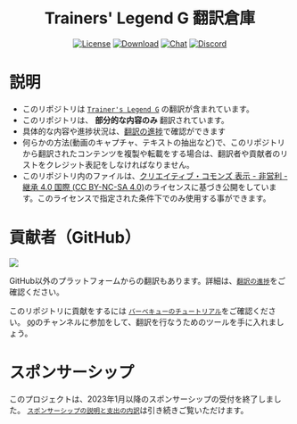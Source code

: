 <div align="center">

# Trainers' Legend G 翻訳倉庫

[![License](https://mirrors.creativecommons.org/presskit/buttons/88x31/svg/by-nc-sa.svg)](https://creativecommons.org/licenses/by-nc-sa/4.0/deed.zh)
[![Download](https://img.shields.io/github/v/release/MinamiChiwa/umamusume-localify-zh-CN?color=blue&logoColor=white&label=Download&logo=DocuSign)](https://github.com/MinamiChiwa/Trainers-Legend-G/releases/latest)
[![Chat](https://img.shields.io/badge/Join-QQ%E9%A2%91%E9%81%93-blue?logo=tencent-qq&logoColor=white)](https://qun.qq.com/qqweb/qunpro/share?_wv=3&_wwv=128&inviteCode=1olqdK&from=246610&biz=ka)
[![Discord](https://img.shields.io/discord/973208860217200653?color=blue&label=Discord&logo=Discord&logoColor=white)](https://discord.com/invite/TBCSv5hU69)

</div>
 

# 説明

- このリポジトリは [`Trainer's Legend G`](https://github.com/MinamiChiwa/Trainers-Legend-G) の翻訳が含まれています。
- このリポジトリは、 **部分的な内容のみ** 翻訳されています。
- 具体的な内容や進捗状況は、[翻訳の進捗](/translation-progress.md)で確認ができます
- 何らかの方法(動画のキャプチャ、テキストの抽出など)で、このリポジトリから翻訳されたコンテンツを複製や転載をする場合は、翻訳者や貢献者のリストをクレジット表記をしなければなりません。
- このリポジトリ内のファイルは、[クリエイティブ・コモンズ 表示 - 非営利 - 継承 4.0 国際 (CC BY-NC-SA 4.0)](https://creativecommons.org/licenses/by-nc-sa/4.0/deed.ja)のライセンスに基づき公開をしています。このライセンスで指定された条件下でのみ使用する事ができます。
# 貢献者（GitHub）
<a href="https://github.com/MinamiChiwa/Trainers-Legend-G-TRANS/graphs/contributors">
  <img src="https://contrib.rocks/image?repo=MinamiChiwa/Trainers-Legend-G-TRANS" />
</a>

GitHub以外のプラットフォームからの翻訳もあります。詳細は、[`翻訳の進捗`](/translation-progress.md)をご確認ください。

このリポジトリに貢献をするには [`バーベキューのチュートリアル`](https://docs.qq.com/doc/DYk1Ia3h4UHRocGVJ)をご確認ください。 [`QQ`](https://qun.qq.com/qqweb/qunpro/share?_wv=3&_wwv=128&inviteCode=1olqdK&from=246610&biz=ka)のチャンネルに参加をして、翻訳を行なうためのツールを手に入れましょう。

# スポンサーシップ
このプロジェクトは、2023年1月以降のスポンサーシップの受付を終了しました。 [`スポンサーシップの説明と支出の内訳`](/donate_readme.md)は引き続きご覧いただけます。
